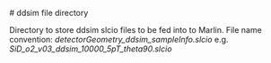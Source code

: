 # ddsim file directory

Directory to store ddsim slcio files to be fed into to Marlin.
File name convention: *detectorGeometry_ddsim_sampleInfo.slcio* e.g. *SiD_o2_v03_ddsim_10000_5pT_theta90.slcio*